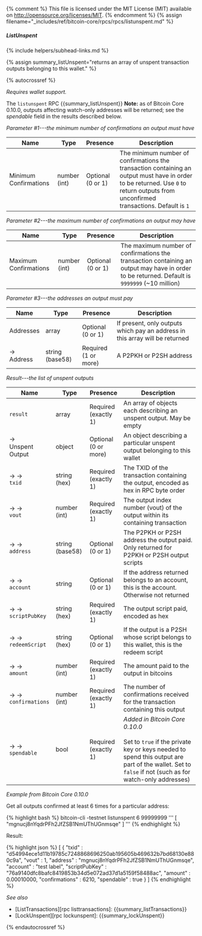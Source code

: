 {% comment %}
This file is licensed under the MIT License (MIT) available on
http://opensource.org/licenses/MIT.
{% endcomment %}
{% assign filename="_includes/ref/bitcoin-core/rpcs/rpcs/listunspent.md" %}

##### ListUnspent
{% include helpers/subhead-links.md %}

{% assign summary_listUnspent="returns an array of unspent transaction outputs belonging to this wallet." %}

{% autocrossref %}

*Requires wallet support.*

The `listunspent` RPC {{summary_listUnspent}} **Note:** as of Bitcoin
Core 0.10.0, outputs affecting watch-only addresses will be returned; see
the *spendable* field in the results described below.

*Parameter #1---the minimum number of confirmations an output must have*

| Name               | Type            | Presence                    | Description
|--------------------|-----------------|-----------------------------|----------------
| Minimum Confirmations | number (int) | Optional<br>(0 or 1)        | The minimum number of confirmations the transaction containing an output must have in order to be returned.  Use `0` to return outputs from unconfirmed transactions. Default is `1`

*Parameter #2---the maximum number of confirmations an output may have*

| Name               | Type            | Presence                    | Description
|--------------------|-----------------|-----------------------------|----------------
| Maximum Confirmations | number (int) | Optional<br>(0 or 1)        | The maximum number of confirmations the transaction containing an output may have in order to be returned.  Default is `9999999` (~10 million)

*Parameter #3---the addresses an output must pay*

| Name               | Type            | Presence                    | Description
|--------------------|-----------------|-----------------------------|----------------
| Addresses          | array           | Optional<br>(0 or 1)        | If present, only outputs which pay an address in this array will be returned
| →<br>Address       | string (base58) | Required<br>(1 or more)     | A P2PKH or P2SH address

*Result---the list of unspent outputs*

| Name                   | Type            | Presence                    | Description
|------------------------|-----------------|-----------------------------|----------------
| `result`               | array           | Required<br>(exactly 1)     | An array of objects each describing an unspent output.  May be empty
| →<br>Unspent Output    | object          | Optional<br>(0 or more)     | An object describing a particular unspent output belonging to this wallet
| → →<br>`txid`          | string (hex)    | Required<br>(exactly 1)     | The TXID of the transaction containing the output, encoded as hex in RPC byte order
| → →<br>`vout`          | number (int)    | Required<br>(exactly 1)     | The output index number (vout) of the output within its containing transaction
| → →<br>`address`       | string (base58) | Optional<br>(0 or 1)        | The P2PKH or P2SH address the output paid.  Only returned for P2PKH or P2SH output scripts
| → →<br>`account`       | string          | Optional<br>(0 or 1)        | If the address returned belongs to an account, this is the account.  Otherwise not returned
| → →<br>`scriptPubKey`  | string (hex)    | Required<br>(exactly 1)     | The output script paid, encoded as hex
| → →<br>`redeemScript`  | string (hex)    | Optional<br>(0 or 1)        | If the output is a P2SH whose script belongs to this wallet, this is the redeem script
| → →<br>`amount`        | number (int)    | Required<br>(exactly 1)     | The amount paid to the output in bitcoins
| → →<br>`confirmations` | number (int)    | Required<br>(exactly 1)     | The number of confirmations received for the transaction containing this output
| → →<br>`spendable`     | bool            | Required<br>(exactly 1)     | *Added in Bitcoin Core 0.10.0*<br><br>Set to `true` if the private key or keys needed to spend this output are part of the wallet.  Set to `false` if not (such as for watch-only addresses)

*Example from Bitcoin Core 0.10.0*

Get all outputs confirmed at least 6 times for a particular
address:

{% highlight bash %}
bitcoin-cli -testnet listunspent 6 99999999 '''
  [
    "mgnucj8nYqdrPFh2JfZSB1NmUThUGnmsqe"
  ]
'''
{% endhighlight %}

Result:

{% highlight json %}
[
    {
        "txid" : "d54994ece1d11b19785c7248868696250ab195605b469632b7bd68130e880c9a",
        "vout" : 1,
        "address" : "mgnucj8nYqdrPFh2JfZSB1NmUThUGnmsqe",
        "account" : "test label",
        "scriptPubKey" : "76a9140dfc8bafc8419853b34d5e072ad37d1a5159f58488ac",
        "amount" : 0.00010000,
        "confirmations" : 6210,
        "spendable" : true
    }
]
{% endhighlight %}

*See also*

* [ListTransactions][rpc listtransactions]: {{summary_listTransactions}}
* [LockUnspent][rpc lockunspent]: {{summary_lockUnspent}}

{% endautocrossref %}
